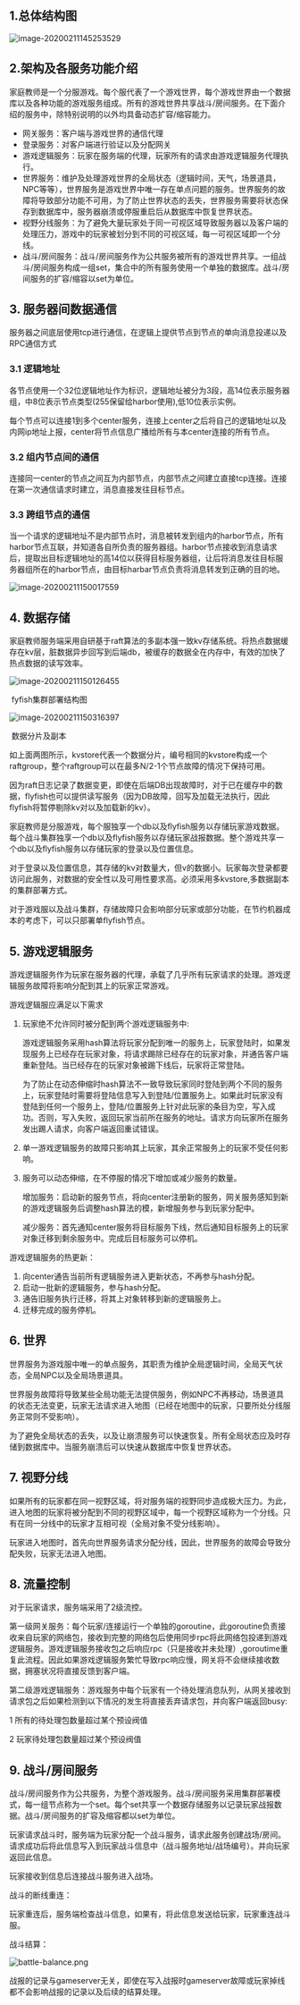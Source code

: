 ## 1.总体结构图

![image-20200211145253529](res/teacher-server/image-20200211145253529.png)

## 2.架构及各服务功能介绍

家庭教师是一个分服游戏。每个服代表了一个游戏世界，每个游戏世界由一个数据库以及各种功能的游戏服务组成。所有的游戏世界共享战斗/房间服务。在下面介绍的服务中，除特别说明的以外均具备动态扩容/缩容能力。

- 网关服务：客户端与游戏世界的通信代理
- 登录服务：对客户端进行验证以及分配网关
- 游戏逻辑服务：玩家在服务端的代理，玩家所有的请求由游戏逻辑服务代理执行。
- 世界服务：维护及处理游戏世界的全局状态（逻辑时间，天气，场景道具，NPC等等），世界服务是游戏世界中唯一存在单点问题的服务。世界服务的故障将导致部分功能不可用，为了防止世界状态的丢失，世界服务需要将状态保存到数据库中，服务器崩溃或停服重启后从数据库中恢复世界状态。
- 视野分线服务：为了避免大量玩家处于同一可视区域导致服务器以及客户端的处理压力，游戏中的玩家被划分到不同的可视区域，每一可视区域即一个分线。
- 战斗/房间服务：战斗/房间服务作为公共服务被所有的游戏世界共享。一组战斗/房间服务构成一组set，集合中的所有服务使用一个单独的数据库。战斗/房间服务的扩容/缩容以set为单位。

## 3. 服务器间数据通信

服务器之间底层使用tcp进行通信，在逻辑上提供节点到节点的单向消息投递以及RPC通信方式

### 3.1 逻辑地址

各节点使用一个32位逻辑地址作为标识，逻辑地址被分为3段，高14位表示服务器组，中8位表示节点类型(255保留给harbor使用),低10位表示实例。

 每个节点可以连接1到多个center服务，连接上center之后将自己的逻辑地址以及内网ip地址上报，center将节点信息广播给所有与本center连接的所有节点。

### 3.2 组内节点间的通信

连接同一center的节点之间互为内部节点，内部节点之间建立直接tcp连接。连接在第一次通信请求时建立，消息直接发往目标节点。

### 3.3 跨组节点的通信

当一个请求的逻辑地址不是内部节点时，消息被转发到组内的harbor节点，所有harbor节点互联，并知道各自所负责的服务器组。harbor节点接收到消息请求后，提取出目标逻辑地址的高14位以获得目标服务器组，让后将消息发往目标服务器组所在的harbor节点，由目标harbar节点负责将消息转发到正确的目的地。

![image-20200211150017559](res/teacher-server/image-20200211150017559.png)

## 4. 数据存储

家庭教师服务端采用自研基于raft算法的多副本强一致kv存储系统。将热点数据缓存在kv层，脏数据异步回写到后端db，被缓存的数据全在内存中，有效的加快了热点数据的读写效率。

![image-20200211150126455](res/teacher-server/image-20200211150126455.png)

​																				fyfish集群部署结构图

![image-20200211150316397](res/teacher-server/image-20200211150316397.png)

​																	数据分片及副本

如上面两图所示，kvstore代表一个数据分片，编号相同的kvstore构成一个raftgroup，整个raftgroup可以在最多N/2-1个节点故障的情况下保持可用。

 因为raft日志记录了数据变更，即使在后端DB出现故障时，对于已在缓存中的数据，flyfish也可以提供读写服务（因为DB故障，回写及加载无法执行，因此flyfish将暂停剔除kv对以及加载新的kv）。

 家庭教师是分服游戏，每个服独享一个db以及flyfish服务以存储玩家游戏数据。每个战斗集群独享一个db以及flyfish服务以存储玩家战报数据。整个游戏共享一个db以及flyfish服务以存储玩家的登录以及位置信息。

 对于登录以及位置信息，其存储的kv对数量大，但v的数据小。玩家每次登录都要访问此服务，对数据的安全性以及可用性要求高。必须采用多kvstore,多数据副本的集群部署方式。

 对于游戏服以及战斗集群，存储故障只会影响部分玩家或部分功能，在节约机器成本的考虑下，可以只部署单flyfish节点。

## 5. 游戏逻辑服务

游戏逻辑服务作为玩家在服务器的代理，承载了几乎所有玩家请求的处理。游戏逻辑服务故障将影响分配到其上的玩家正常游戏。

 游戏逻辑服应满足以下需求

1. 玩家绝不允许同时被分配到两个游戏逻辑服务中:

   游戏逻辑服务采用hash算法将玩家分配到唯一的服务上，玩家登陆时，如果发现服务上已经存在玩家对象，将请求踢除已经存在的玩家对象，并通告客户端重新登陆。当已经存在的玩家对象被踢下线后，玩家将正常登陆。 

   为了防止在动态伸缩时hash算法不一致导致玩家同时登陆到两个不同的服务上，玩家登陆时需要将登陆信息写入到登陆/位置服务上。如果此时玩家没有登陆到任何一个服务上，登陆/位置服务上针对此玩家的条目为空，写入成功。否则，写入失败，返回玩家当前所在服务的地址。请求方向玩家所在服务发出踢人请求，向客户端返回重试错误。

2. 单一游戏逻辑服务的故障只影响其上玩家，其余正常服务上的玩家不受任何影响。

3. 服务可以动态伸缩，在不停服的情况下增加或减少服务的数量。

    增加服务：启动新的服务节点，将向center注册新的服务，网关服务感知到新的游戏逻辑服务后调整hash算法的模，新增服务参与到玩家分配中。

    减少服务：首先通知center服务将目标服务下线，然后通知目标服务上的玩家对象迁移到剩余服务中。完成后目标服务可以停机。



游戏逻辑服务的热更新：

1.  向center通告当前所有逻辑服务进入更新状态，不再参与hash分配。
2. 启动一批新的逻辑服务，参与hash分配。
3. 通告旧服务执行迁移，将其上对象转移到新的逻辑服务上。
4. 迁移完成的服务停机。



## 6. 世界

世界服务为游戏服中唯一的单点服务，其职责为维护全局逻辑时间，全局天气状态，全局NPC以及全局场景道具。

 世界服务故障将导致某些全局功能无法提供服务，例如NPC不再移动，场景道具的状态无法变更，玩家无法请求进入地图（已经在地图中的玩家，只要所处分线服务正常则不受影响）。

 为了避免全局状态的丢失，以及让崩溃服务可以快速恢复。所有全局状态应及时存储到数据库中。当服务崩溃后可以快速从数据库中恢复世界状态。

## 7. 视野分线

如果所有的玩家都在同一视野区域，将对服务端的视野同步造成极大压力。为此，进入地图的玩家将被分配到不同的视野区域中，每一个视野区域称为一个分线。只有在同一分线中的玩家才互相可视（全局对象不受分线影响）。

 玩家进入地图时，首先向世界服务请求分配分线，因此，世界服务的故障会导致分配失败，玩家无法进入地图。

## 8. 流量控制

对于玩家请求，服务端采用了2级流控。

 

第一级网关服务：每个玩家/连接运行一个单独的goroutine，此goroutine负责接收来自玩家的网络包，接收到完整的网络包后使用同步rpc将此网络包投递到游戏逻辑服务。游戏逻辑服务接收包之后响应rpc（只是接收并未处理）,goroutime重复此流程。因此如果游戏逻辑服务繁忙导致rpc响应慢，网关将不会继续接收数据，拥塞状况将直接反馈到客户端。

 

第二级游戏逻辑服务：游戏服务中每个玩家有一个待处理消息队列，从网关接收到请求包之后如果检测到以下情况的发生将直接丢弃请求包，并向客户端返回busy:

 1 所有的待处理包数量超过某个预设阀值

2 玩家待处理包数量超过某个预设阀值

## 9. 战斗/房间服务

战斗/房间服务作为公共服务，为整个游戏服务。战斗/房间服务采用集群部署模式，每一组节点称为一个set。每个set共享一个数据存储服务以记录玩家战报数据。战斗/房间服务的扩容及缩容都以set为单位。

 玩家请求战斗时，服务端为玩家分配一个战斗服务，请求此服务创建战场/房间。请求成功后将此信息写入到玩家战斗信息中（战斗服务地址/战场编号）。并向玩家返回此信息。

 玩家接收到信息后连接战斗服务进入战场。

 战斗的断线重连：

玩家重连后，服务端检查战斗信息，如果有，将此信息发送给玩家，玩家重连战斗服。

 战斗结算：

![battle-balance.png](res/teacher-server/battle_balance.png)

战报的记录与gameserver无关，即使在写入战报时gameserver故障或玩家掉线都不会影响战报的记录以及后续的结算处理。